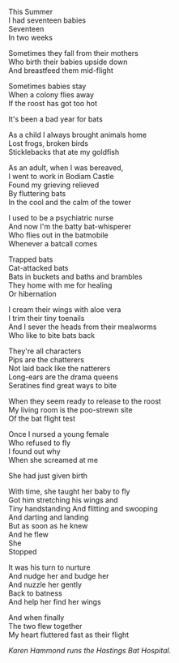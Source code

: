 This Summer<br/>
I had seventeen babies<br/>
Seventeen<br/>
In two weeks

Sometimes they fall from their mothers<br/>
Who birth their babies upside down<br/>
And breastfeed them mid-flight

Sometimes babies stay<br/>
When a colony flies away<br/>
If the roost has got too hot

It's been a bad year for bats

As a child I always brought animals home<br/>
Lost frogs, broken birds<br/>
Sticklebacks that ate my goldfish

As an adult, when I was bereaved,<br/>
I went to work in Bodiam Castle<br/>
Found my grieving relieved<br/>
By fluttering bats<br/>
In the cool and the calm of the tower

I used to be a psychiatric nurse<br/>
And now I'm the batty bat-whisperer<br/>
Who flies out in the batmobile<br/>
Whenever a batcall comes

Trapped bats<br/>
Cat-attacked bats<br/>
Bats in buckets and baths and brambles<br/>
They home with me for healing<br/>
Or hibernation

I cream their wings with aloe vera<br/>
I trim their tiny toenails<br/>
And I sever the heads from their mealworms<br/>
Who like to bite bats back

They're all characters<br/>
Pips are the chatterers<br/>
Not laid back like the natterers<br/>
Long-ears are the drama queens<br/>
Seratines find great ways to bite

When they seem ready to release to the roost<br/>
My living room is the poo-strewn site<br/>
Of the bat flight test

Once I nursed a young female<br/>
Who refused to fly<br/>
I found out why<br/>
When she screamed at me

She had just given birth

With time, she taught her baby to fly<br/>
Got him stretching his wings and<br/>
Tiny handstanding
And flitting and swooping<br/>
And darting and landing<br/>
But as soon as he knew<br/>
And he flew<br/>
She<br/>
Stopped

It was his turn to nurture<br/>
And nudge her and budge her<br/>
And nuzzle her gently<br/>
Back to batness<br/>
And help her find her wings

And when finally<br/>
The two flew together<br/>
My heart fluttered fast as their flight

*Karen Hammond runs the Hastings Bat Hospital.*
